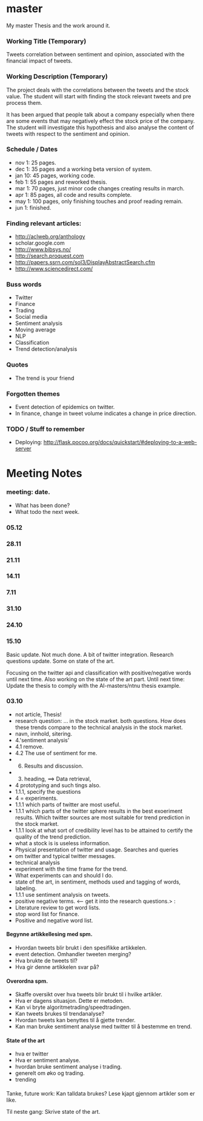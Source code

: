 master
======

My master Thesis and the work around it.

### Working Title (Temporary)
Tweets correlation between sentiment and opinion, associated with the financial impact of tweets.

### Working Description (Temporary)
The project deals with the correlations between the tweets and the stock value.
The student will start with finding the stock relevant tweets and pre process
them. 

It has been argued that people talk about a company especially when there are
some events that may negatively effect the stock price of the company. The
student will investigate this hypothesis and also analyse the content of tweets
with respect to the sentiment and opinion.

### Schedule / Dates
* nov 1: 25 pages. 
* dec 1: 35 pages and a working beta version of system.  
* jan 10: 45 pages, working code. 
* feb 1: 55 pages and reworked thesis. 
* mar 1: 70 pages, just minor code changes creating results in march. 
* apr 1: 85 pages, all code and results complete. 
* may 1: 100 pages, only finishing touches and proof reading remain.  
* jun 1: finished. 

### Finding relevant articles: 
* http://aclweb.org/anthology
* scholar.google.com 
* http://www.bibsys.no/ 
* http://search.proquest.com
* http://papers.ssrn.com/sol3/DisplayAbstractSearch.cfm
* http://www.sciencedirect.com/

### Buss words
* Twitter 
* Finance
* Trading
* Social media
* Sentiment analysis
* Moving average
* NLP
* Classification 
* Trend detection/analysis

### Quotes
* The trend is your friend

### Forgotten themes
* Event detection of epidemics on twitter. 
* In finance, change in tweet volume indicates a change in price direction. 

### TODO / Stuff to remember 
* Deploying: http://flask.pocoo.org/docs/quickstart/#deploying-to-a-web-server

Meeting Notes 
======

### meeting: date. 
* What has been done?
* What todo the next week.  

### 05.12
### 28.11
### 21.11
### 14.11
###  7.11
### 31.10
### 24.10


### 15.10
Basic update. Not much done. 
A bit of twitter integration. 
Research questions update. 
Some on state of the art. 

Focusing on the twitter api and classification with positive/negative words
until next time. 
Also working on the state of the art part. 
Until next time: Update the thesis to comply with the AI-masters/ntnu thesis example. 

### 03.10
* not article, Thesis! 
* research question: ... in the stock market. both questions. How does these
  trends compare to the technical analysis in the stock market. 
* navn, innhold, sitering. 
* 4.'sentiment analysis'
* 4.1 remove. 
* 4.2 The use of sentiment for me. 
* 6. Results and discussion. 
* 3. heading, ==> Data retrieval, 
* 4 prototyping and such tings also. 
* 1.1.1, specify the questions 
* 4 = experiments. 
* 1.1.1 which parts of twitter are most useful. 
* 1.1.1 which parts of the twitter sphere results in the best exoeriment
  results. Which twitter sources are most suitable for trend prediction in the
stock market. 
* 1.1.1 look at what sort of credibility level has to be attained to certify
  the quality of the trend prediction. 
* what a stock is is useless information. 
* Physical presentation of twitter and usage. Searches and queries
* om twitter and typical twitter messages. 
* technical analysis 
* experiment with the time frame for the trend. 
* What experiments can and should I do. 
* state of the art, in sentiment, methods used and tagging of words, labeling. 
* 1.1.1 use sentiment analysis on tweets. 
* positive negative terms. <-- get it into the research questions.>
:
* Literature review to get word lists. 
* stop word list for finance. 
* Positive and negative word list. 


#### Begynne artikkellesing med spm. 
* Hvordan tweets blir brukt i den spesifikke artikkelen. 
* event detection. Omhandler tweeten merging? 
* Hva brukte de tweets til? 
* Hva gir denne artikkelen svar på? 

#### Overordna spm.
* Skaffe oversikt over hva tweets blir brukt til i hvilke artikler. 
* Hva er dagens situasjon. Dette er metoden. 
* Kan vi bryte algoritmetrading/speedtradingen. 
* Kan tweets brukes til trendanalyse?
* Hvordan tweets kan benyttes til å gjette trender. 
* Kan man bruke sentiment analyse med twitter til å bestemme en trend. 

#### State of the art 
- hva er twitter
- Hva er sentiment analyse.
- hvordan bruke sentiment analyse i trading. 
- generelt om øko og trading. 
- trending

####
Tanke, future work: Kan talldata brukes? 
Lese kjapt gjennom artikler som er like. 

Til neste gang: Skrive state of the art. 

